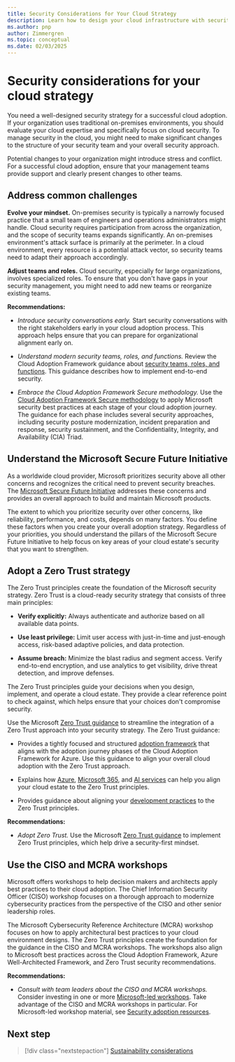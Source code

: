```yaml
---
title: Security Considerations for Your Cloud Strategy
description: Learn how to design your cloud infrastructure with security in mind to protect your data and applications from unauthorized access and data breaches.
ms.author: pnp
author: Zimmergren
ms.topic: conceptual
ms.date: 02/03/2025
---
```


# Security considerations for your cloud strategy

You need a well-designed security strategy for a successful cloud adoption. If your organization uses traditional on-premises environments, you should evaluate your cloud expertise and specifically focus on cloud security. To manage security in the cloud, you might need to make significant changes to the structure of your security team and your overall security approach.

Potential changes to your organization might introduce stress and conflict. For a successful cloud adoption, ensure that your management teams provide support and clearly present changes to other teams.

## Address common challenges

**Evolve your mindset.** On-premises security is typically a narrowly focused practice that a small team of engineers and operations administrators might handle. Cloud security requires participation from across the organization, and the scope of security teams expands significantly. An on-premises environment's attack surface is primarily at the perimeter. In a cloud environment, every resource is a potential attack vector, so security teams need to adapt their approach accordingly.

**Adjust teams and roles.** Cloud security, especially for large organizations, involves specialized roles. To ensure that you don't have gaps in your security management, you might need to add new teams or reorganize existing teams.

**Recommendations:**

- _Introduce security conversations early._ Start security conversations with the right stakeholders early in your cloud adoption process. This approach helps ensure that you can prepare for organizational alignment early on.

- _Understand modern security teams, roles, and functions._ Review the Cloud Adoption Framework guidance about [security teams, roles, and functions](../../secure/teams-roles.md). This guidance describes how to implement end-to-end security.
- _Embrace the Cloud Adoption Framework Secure methodology._ Use the [Cloud Adoption Framework Secure methodology](../../secure/overview.md) to apply Microsoft security best practices at each stage of your cloud adoption journey. The guidance for each phase includes several security approaches, including security posture modernization, incident preparation and response, security sustainment, and the Confidentiality, Integrity, and Availability (CIA) Triad.

## Understand the Microsoft Secure Future Initiative

As a worldwide cloud provider, Microsoft prioritizes security above all other concerns and recognizes the critical need to prevent security breaches. The [Microsoft Secure Future Initiative](https://www.microsoft.com/trust-center/security/secure-future-initiative) addresses these concerns and provides an overall approach to build and maintain Microsoft products.

The extent to which you prioritize security over other concerns, like reliability, performance, and costs, depends on many factors. You define these factors when you create your overall adoption strategy. Regardless of your priorities, you should understand the pillars of the Microsoft Secure Future Initiative to help focus on key areas of your cloud estate's security that you want to strengthen.

## Adopt a Zero Trust strategy

The Zero Trust principles create the foundation of the Microsoft security strategy. Zero Trust is a cloud-ready security strategy that consists of three main principles:

- **Verify explicitly:** Always authenticate and authorize based on all available data points.

- **Use least privilege:** Limit user access with just-in-time and just-enough access, risk-based adaptive policies, and data protection.
- **Assume breach:** Minimize the blast radius and segment access. Verify end-to-end encryption, and use analytics to get visibility, drive threat detection, and improve defenses.

The Zero Trust principles guide your decisions when you design, implement, and operate a cloud estate. They provide a clear reference point to check against, which helps ensure that your choices don't compromise security.

Use the Microsoft [Zero Trust guidance](/security/zero-trust/zero-trust-overview) to streamline the integration of a Zero Trust approach into your security strategy. The Zero Trust guidance:

- Provides a tightly focused and structured [adoption framework](/security/zero-trust/adopt/zero-trust-adoption-overview) that aligns with the adoption journey phases of the Cloud Adoption Framework for Azure. Use this guidance to align your overall cloud adoption with the Zero Trust approach.

- Explains how [Azure](/security/zero-trust/azure-infrastructure-overview), [Microsoft 365](/microsoft-365/security/microsoft-365-zero-trust), and [AI services](/security/zero-trust/copilots/apply-zero-trust-copilots-overview) can help you align your cloud estate to the Zero Trust principles.
- Provides guidance about aligning your [development practices](/security/zero-trust/develop/overview) to the Zero Trust principles.

**Recommendations:**

- _Adopt Zero Trust._ Use the Microsoft [Zero Trust guidance](/security/zero-trust/zero-trust-overview) to implement Zero Trust principles, which help drive a security-first mindset.

## Use the CISO and MCRA workshops

Microsoft offers workshops to help decision makers and architects apply best practices to their cloud adoption. The Chief Information Security Officer (CISO) workshop focuses on a thorough approach to modernize cybersecurity practices from the perspective of the CISO and other senior leadership roles.

The Microsoft Cybersecurity Reference Architecture (MCRA) workshop focuses on how to apply architectural best practices to your cloud environment designs. The Zero Trust principles create the foundation for the guidance in the CISO and MCRA workshops. The workshops also align to Microsoft best practices across the Cloud Adoption Framework, Azure Well-Architected Framework, and Zero Trust security recommendations.

**Recommendations:**

- _Consult with team leaders about the CISO and MCRA workshops._ Consider investing in one or more [Microsoft-led workshops](/security/adoption/adoption#microsoft-led-workshops). Take advantage of the CISO and MCRA workshops in particular. For Microsoft-led workshop material, see [Security adoption resources](/security/adoption/adoption).

## Next step

> [!div class="nextstepaction"]
> [Sustainability considerations](sustainability.md)
